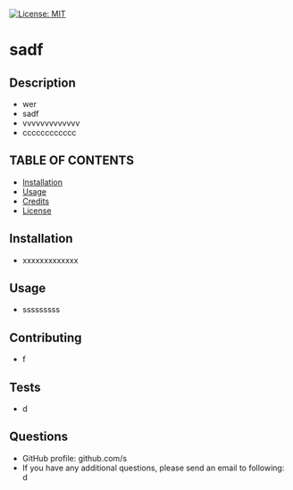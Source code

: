 
  [![License: MIT](https://img.shields.io/badge/License-MIT-yellow.svg)](https://opensource.org/licenses/MIT)

  # sadf

  ## Description
  - wer
  - sadf
  - vvvvvvvvvvvvv
  - cccccccccccc

  ## TABLE OF CONTENTS 
  - [Installation](#installation)
  - [Usage](#usage)
  - [Credits](#credits)
  - [License](#license)

  ## Installation
  - xxxxxxxxxxxxx

  ## Usage
  - sssssssss

  

  ## Contributing
  - f

  ## Tests
  - d

  ## Questions
  - GitHub profile: github.com/s
  - If you have any additional questions, please send an email to following: d
